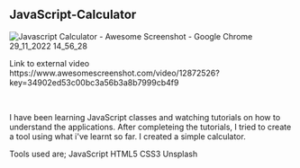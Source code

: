 ## JavaScript-Calculator

![Javascript Calculator - Awesome Screenshot - Google Chrome 29_11_2022 14_56_28](https://user-images.githubusercontent.com/76764297/204550606-20334cee-b47f-4260-8086-16c17485e4e7.png)

<p>Link to external video
https://www.awesomescreenshot.com/video/12872526?key=34902ed53c00bc3a56b3a8b7999cb4f9
</p>
<br>

I have been learning JavaScript classes and watching tutorials on how to understand the applications. After completeing the tutorials, I tried to create a tool using what i've learnt so far. I created a simple calculator.

   Tools used are;
   JavaScript
   HTML5
   CSS3
   Unsplash
